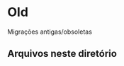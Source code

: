 # Old

Migrações antigas/obsoletas

## Arquivos neste diretório

<!-- Esta seção será atualizada automaticamente -->
